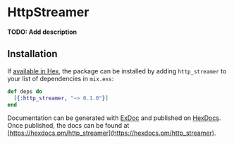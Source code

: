 # HttpStreamer

**TODO: Add description**

## Installation

If [available in Hex](https://hex.pm/docs/publish), the package can be installed
by adding `http_streamer` to your list of dependencies in `mix.exs`:

```elixir
def deps do
  [{:http_streamer, "~> 0.1.0"}]
end
```

Documentation can be generated with [ExDoc](https://github.com/elixir-lang/ex_doc)
and published on [HexDocs](https://hexdocs.pm). Once published, the docs can
be found at [https://hexdocs.pm/http_streamer](https://hexdocs.pm/http_streamer).

